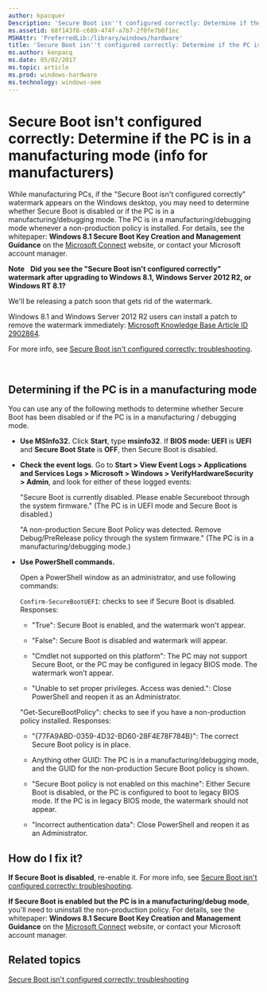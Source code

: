 ```yaml
---
author: kpacquer
Description: 'Secure Boot isn''t configured correctly: Determine if the PC is in a manufacturing mode (info for manufacturers)'
ms.assetid: 68f143f8-c689-474f-a7b7-2f0fe7b0f1ec
MSHAttr: 'PreferredLib:/library/windows/hardware'
title: 'Secure Boot isn''t configured correctly: Determine if the PC is in a manufacturing mode (info for manufacturers)'
ms.author: kenpacq
ms.date: 05/02/2017
ms.topic: article
ms.prod: windows-hardware
ms.technology: windows-oem
---
```


# Secure Boot isn't configured correctly: Determine if the PC is in a manufacturing mode (info for manufacturers)


While manufacturing PCs, if the "Secure Boot isn't configured correctly" watermark appears on the Windows desktop, you may need to determine whether Secure Boot is disabled or if the PC is in a manufacturing/debugging mode. The PC is in a manufacturing/debugging mode whenever a non-production policy is installed. For details, see the whitepaper: **Windows 8.1 Secure Boot Key Creation and Management Guidance** on the [Microsoft Connect](http://go.microsoft.com/fwlink/p/?linkid=92770) website, or contact your Microsoft account manager.

**Note**  
**Did you see the "Secure Boot isn't configured correctly" watermark after upgrading to Windows 8.1, Windows Server 2012 R2, or Windows RT 8.1?**

We'll be releasing a patch soon that gets rid of the watermark.

Windows 8.1 and Windows Server 2012 R2 users can install a patch to remove the watermark immediately: [Microsoft Knowledge Base Article ID 2902864](http://go.microsoft.com/fwlink/p/?linkid=329932).

For more info, see [Secure Boot isn't configured correctly: troubleshooting](secure-boot-isnt-configured-correctly-troubleshooting.md).

 

## <span id="Determining_if_the_PC_is_in_a_manufacturing_mode"></span><span id="determining_if_the_pc_is_in_a_manufacturing_mode"></span><span id="DETERMINING_IF_THE_PC_IS_IN_A_MANUFACTURING_MODE"></span>Determining if the PC is in a manufacturing mode


You can use any of the following methods to determine whether Secure Boot has been disabled or if the PC is in a manufacturing / debugging mode.

-   **Use MSInfo32.** Click **Start**, type **msinfo32**. If **BIOS mode: UEFI** is **UEFI** and **Secure Boot State** is **OFF**, then Secure Boot is disabled.

-   **Check the event logs**. Go to **Start &gt; View Event Logs &gt; Applications and Services Logs &gt; Microsoft &gt; Windows &gt; VerifyHardwareSecurity &gt; Admin**, and look for either of these logged events:

    "Secure Boot is currently disabled. Please enable Secureboot through the system firmware." (The PC is in UEFI mode and Secure Boot is disabled.)

    "A non-production Secure Boot Policy was detected. Remove Debug/PreRelease policy through the system firmware." (The PC is in a manufacturing/debugging mode.)

-   **Use PowerShell commands.**

    Open a PowerShell window as an administrator, and use following commands:

    `Confirm-SecureBootUEFI`: checks to see if Secure Boot is disabled. Responses:

    -   "True": Secure Boot is enabled, and the watermark won't appear.

    -   "False": Secure Boot is disabled and watermark will appear.

    -   "Cmdlet not supported on this platform": The PC may not support Secure Boot, or the PC may be configured in legacy BIOS mode. The watermark won’t appear.

    -   "Unable to set proper privileges. Access was denied.": Close PowerShell and reopen it as an Administrator.

    "Get-SecureBootPolicy": checks to see if you have a non-production policy installed. Responses:

    -   "{77FA9ABD-0359-4D32-BD60-28F4E78F784B}": The correct Secure Boot policy is in place.

    -   Anything other GUID: The PC is in a manufacturing/debugging mode, and the GUID for the non-production Secure Boot policy is shown.

    -   "Secure Boot policy is not enabled on this machine": Either Secure Boot is disabled, or the PC is configured to boot to legacy BIOS mode. If the PC is in legacy BIOS mode, the watermark should not appear.

    -   "Incorrect authentication data": Close PowerShell and reopen it as an Administrator.

## <span id="How_do_I_fix_it_"></span><span id="how_do_i_fix_it_"></span><span id="HOW_DO_I_FIX_IT_"></span>How do I fix it?


**If Secure Boot is disabled**, re-enable it. For more info, see [Secure Boot isn't configured correctly: troubleshooting](secure-boot-isnt-configured-correctly-troubleshooting.md).

**If Secure Boot is enabled but the PC is in a manufacturing/debug mode**, you'll need to uninstall the non-production policy. For details, see the whitepaper: **Windows 8.1 Secure Boot Key Creation and Management Guidance** on the [Microsoft Connect](http://go.microsoft.com/fwlink/p/?linkid=92770) website, or contact your Microsoft account manager.

## <span id="related_topics"></span>Related topics


[Secure Boot isn't configured correctly: troubleshooting](secure-boot-isnt-configured-correctly-troubleshooting.md)

 

 






